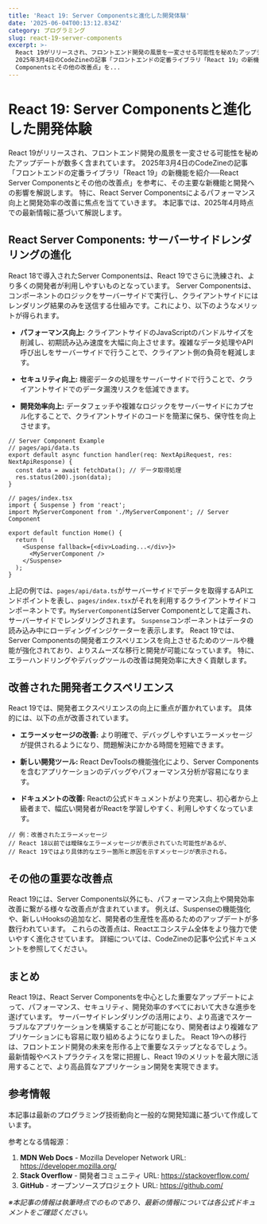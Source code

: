 ```yaml
---
title: 'React 19: Server Componentsと進化した開発体験'
date: '2025-06-04T00:13:12.834Z'
category: プログラミング
slug: react-19-server-components
excerpt: >-
  React 19がリリースされ、フロントエンド開発の風景を一変させる可能性を秘めたアップデートが数多く含まれています。 
  2025年3月4日のCodeZineの記事「フロントエンドの定番ライブラリ「React 19」の新機能を紹介──React Server
  Componentsとその他の改善点」を...
---
```


# React 19: Server Componentsと進化した開発体験

React 19がリリースされ、フロントエンド開発の風景を一変させる可能性を秘めたアップデートが数多く含まれています。  2025年3月4日のCodeZineの記事「フロントエンドの定番ライブラリ「React 19」の新機能を紹介──React Server Componentsとその他の改善点」を参考に、その主要な新機能と開発への影響を解説します。  特に、React Server Componentsによるパフォーマンス向上と開発効率の改善に焦点を当てていきます。  本記事では、2025年4月時点での最新情報に基づいて解説します。


## React Server Components: サーバーサイドレンダリングの進化

React 18で導入されたServer Componentsは、React 19でさらに洗練され、より多くの開発者が利用しやすいものとなっています。  Server Componentsは、コンポーネントのロジックをサーバーサイドで実行し、クライアントサイドにはレンダリング結果のみを送信する仕組みです。これにより、以下のようなメリットが得られます。

* **パフォーマンス向上:** クライアントサイドのJavaScriptのバンドルサイズを削減し、初期読み込み速度を大幅に向上させます。複雑なデータ処理やAPI呼び出しをサーバーサイドで行うことで、クライアント側の負荷を軽減します。

* **セキュリティ向上:**  機密データの処理をサーバーサイドで行うことで、クライアントサイドでのデータ漏洩リスクを低減できます。

* **開発効率向上:** データフェッチや複雑なロジックをサーバーサイドにカプセル化することで、クライアントサイドのコードを簡潔に保ち、保守性を向上させます。


```
// Server Component Example
// pages/api/data.ts
export default async function handler(req: NextApiRequest, res: NextApiResponse) {
  const data = await fetchData(); // データ取得処理
  res.status(200).json(data);
}

// pages/index.tsx
import { Suspense } from 'react';
import MyServerComponent from './MyServerComponent'; // Server Component

export default function Home() {
  return (
    <Suspense fallback={<div>Loading...</div>}>
      <MyServerComponent />
    </Suspense>
  );
}
```

上記の例では、`pages/api/data.ts`がサーバーサイドでデータを取得するAPIエンドポイントを表し、`pages/index.tsx`がそれを利用するクライアントサイドコンポーネントです。`MyServerComponent`はServer Componentとして定義され、サーバーサイドでレンダリングされます。 `Suspense`コンポーネントはデータの読み込み中にローディングインジケーターを表示します。  React 19では、Server Componentsの開発者エクスペリエンスを向上させるためのツールや機能が強化されており、よりスムーズな移行と開発が可能になっています。  特に、エラーハンドリングやデバッグツールの改善は開発効率に大きく貢献します。


## 改善された開発者エクスペリエンス

React 19では、開発者エクスペリエンスの向上に重点が置かれています。  具体的には、以下の点が改善されています。

* **エラーメッセージの改善:** より明確で、デバッグしやすいエラーメッセージが提供されるようになり、問題解決にかかる時間を短縮できます。

* **新しい開発ツール:**  React DevToolsの機能強化により、Server Componentsを含むアプリケーションのデバッグやパフォーマンス分析が容易になります。

* **ドキュメントの改善:**  Reactの公式ドキュメントがより充実し、初心者から上級者まで、幅広い開発者がReactを学習しやすく、利用しやすくなっています。


```
// 例：改善されたエラーメッセージ
// React 18以前では曖昧なエラーメッセージが表示されていた可能性があるが、
// React 19ではより具体的なエラー箇所と原因を示すメッセージが表示される。
```


##  その他の重要な改善点

React 19には、Server Components以外にも、パフォーマンス向上や開発効率改善に繋がる様々な改善点が含まれています。 例えば、Suspenseの機能強化や、新しいHooksの追加など、開発者の生産性を高めるためのアップデートが多数行われています。  これらの改善点は、Reactエコシステム全体をより強力で使いやすく進化させています。  詳細については、CodeZineの記事や公式ドキュメントを参照してください。


## まとめ

React 19は、React Server Componentsを中心とした重要なアップデートによって、パフォーマンス、セキュリティ、開発効率のすべてにおいて大きな進歩を遂げています。  サーバーサイドレンダリングの活用により、より高速でスケーラブルなアプリケーションを構築することが可能になり、開発者はより複雑なアプリケーションにも容易に取り組めるようになりました。  React 19への移行は、フロントエンド開発の未来を形作る上で重要なステップとなるでしょう。  最新情報やベストプラクティスを常に把握し、React 19のメリットを最大限に活用することで、より高品質なアプリケーション開発を実現できます。


## 参考情報

本記事は最新のプログラミング技術動向と一般的な開発知識に基づいて作成しています。

参考となる情報源：
1. **MDN Web Docs** - Mozilla Developer Network
   URL: https://developer.mozilla.org/
2. **Stack Overflow** - 開発者コミュニティ
   URL: https://stackoverflow.com/
3. **GitHub** - オープンソースプロジェクト
   URL: https://github.com/

*※本記事の情報は執筆時点でのものであり、最新の情報については各公式ドキュメントをご確認ください。*
